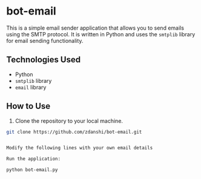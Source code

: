 # bot-email

This is a simple email sender application that allows you to send emails using the SMTP protocol. It is written in Python and uses the `smtplib` library for email sending functionality.

## Technologies Used

- Python
- `smtplib` library
- `email` library

## How to Use

1. Clone the repository to your local machine.

```bash
git clone https://github.com/zdanshi/bot-email.git


Modify the following lines with your own email details

Run the application:

python bot-email.py